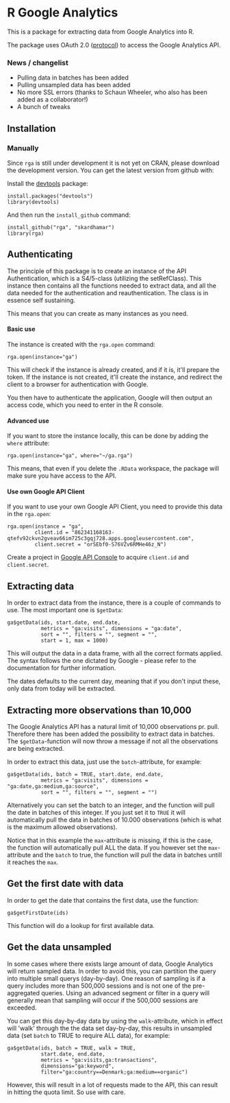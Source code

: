 # R Google Analytics

This is a package for extracting data from Google Analytics into R.

The package uses OAuth 2.0 ([protocol](http://tools.ietf.org/html/draft-ietf-oauth-v2-22)) to access the Google Analytics API.

### News / changelist

- Pulling data in batches has been added
- Pulling unsampled data has been added
- No more SSL errors (thanks to Schaun Wheeler, who also has been added as a collaborator!)
- A bunch of tweaks

## Installation

### Manually

Since `rga` is still under development it is not yet on CRAN, please download the development version. You can get the latest version from github with:

Install the [devtools](https://github.com/hadley/devtools) package:

	install.packages("devtools")
	library(devtools)

And then run the `install_github` command:

	install_github("rga", "skardhamar")
	library(rga)

## Authenticating

The principle of this package is to create an instance of the API Authentication, which is a S4/5-class (utilizing the setRefClass). This instance then contains all the functions needed to extract data, and all the data needed for the authentication and reauthentication. The class is in essence self sustaining.

This means that you can create as many instances as you need.

#### Basic use

The instance is created with the `rga.open` command:

	rga.open(instance="ga")

This will check if the instance is already created, and if it is, it'll prepare the token. If the instance is not created, it'll create the instance, and redirect the client to a browser for authentication with Google.

You then have to authenticate the application, Google will then output an access code, which you need to enter in the R console.

#### Advanced use

If you want to store the instance locally, this can be done by adding the `where` attribute:

	rga.open(instance="ga", where="~/ga.rga")

This means, that even if you delete the `.RData` workspace, the package will make sure you have access to the API.

#### Use own Google API Client

If you want to use your own Google API Client, you need to provide this data in the `rga.open`:

	rga.open(instance = "ga", 
			 client.id = "862341168163-qtefv92ckvn2gveav66im725c3gqj728.apps.googleusercontent.com", 
			 client.secret = "orSEbf0-S76VZv6RMHe46z_N")

Create a project in [Google API Console](https://code.google.com/apis/console/) to acquire `client.id` and `client.secret`.

## Extracting data

In order to extract data from the instance, there is a couple of commands to use. The most important one is `$getData`:

	ga$getData(ids, start.date, end.date, 
			   metrics = "ga:visits", dimensions = "ga:date", 
			   sort = "", filters = "", segment = "",
			   start = 1, max = 1000)

This will output the data in a data frame, with all the correct formats applied. The syntax follows the one dictated by Google - please refer to the documentation for further information.

The dates defaults to the current day, meaning that if you don't input these, only data from today will be extracted.

## Extracting more observations than 10,000

The Google Analytics API has a natural limit of 10,000 observations pr. pull. Therefore there has been added the possibility to extract data in batches. The `$getData`-function will now throw a message if not all the observations are being extracted. 

In order to extract this data, just use the `batch`-attribute, for example:

	ga$getData(ids, batch = TRUE, start.date, end.date, 
			   metrics = "ga:visits", dimensions = "ga:date,ga:medium,ga:source", 
			   sort = "", filters = "", segment = "")

Alternatively you can set the batch to an integer, and the function will pull the date in batches of this integer. If you just set it to `TRUE` it will automatically pull the data in batches of 10.000 observations (which is what is the maximum allowed observations).

Notice that in this example the `max`-attribute is missing, if this is the case, the function will automatically pull ALL the data. If you however set the `max`-attribute and the `batch` to true, the function will pull the data in batches untill it reaches the `max`.

## Get the first date with data

In order to get the date that contains the first data, use the function:

	ga$getFirstDate(ids)

This function will do a lookup for first available data.

## Get the data unsampled

In some cases where there exists large amount of data, Google Analytics will return sampled data. In order to avoid this, you can partition the query into multiple small querys (day-by-day). One reason of sampling is if a query includes more than 500,000 sessions and is not one of the pre-aggregated queries. Using an advanced segment or filter in a query will generally mean that sampling will occur if the 500,000 sessions are exceeded.

You can get this day-by-day data by using the `walk`-attribute, which in effect will 'walk' through the the data set day-by-day, this results in unsampled data (set `batch` to TRUE to require ALL data), for example:

	ga$getData(ids, batch = TRUE, walk = TRUE, 
			   start.date, end.date, 
			   metrics = "ga:visits,ga:transactions", 
			   dimensions="ga:keyword",
			   filter="ga:country==Denmark;ga:medium==organic")

However, this will result in a lot of requests made to the API, this can result in hitting the quota limit. So use with care.